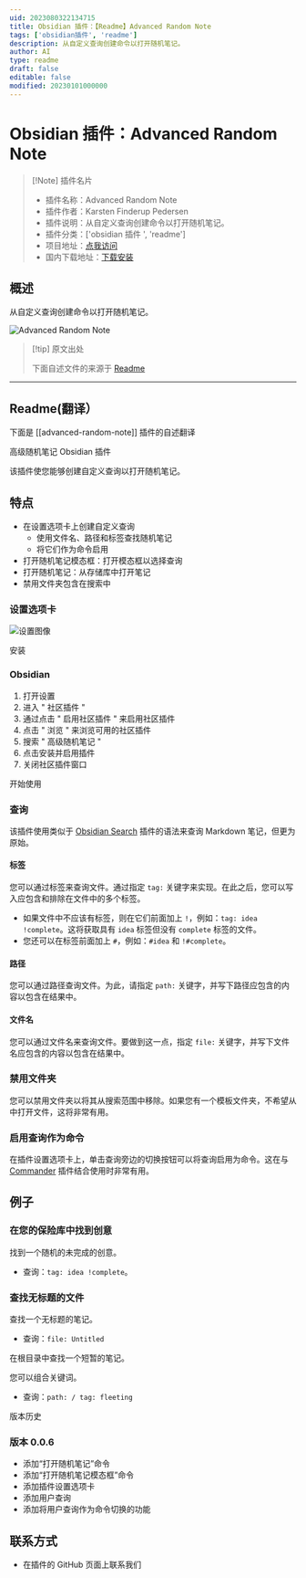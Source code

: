 ```yaml
---
uid: 2023080322134715
title: Obsidian 插件：【Readme】Advanced Random Note
tags: ['obsidian插件', 'readme']
description: 从自定义查询创建命令以打开随机笔记。
author: AI
type: readme
draft: false
editable: false
modified: 20230101000000
---
```


# Obsidian 插件：Advanced Random Note

> [!Note] 插件名片
> - 插件名称：Advanced Random Note
> - 插件作者：Karsten Finderup Pedersen
> - 插件说明：从自定义查询创建命令以打开随机笔记。
> - 插件分类：['obsidian 插件 ', 'readme']
> - 项目地址：[点我访问](https://github.com/karstenpedersen/obsidian-advanced-random-note)
> - 国内下载地址：[下载安装](https://pkmer.cn/products/plugin/pluginMarket/?advanced-random-note)

## 概述

从自定义查询创建命令以打开随机笔记。

![Advanced Random Note](https://cdn.pkmer.cn/covers/advanced-random-note.png!pkmer)

> [!tip] 原文出处
>
>下面自述文件的来源于 [Readme](https://ghproxy.net/https://raw.githubusercontent.com/karstenpedersen/obsidian-advanced-random-note/master/README.md)
>

---

## Readme(翻译）

下面是 [[advanced-random-note]] 插件的自述翻译

高级随机笔记 Obsidian 插件

该插件使您能够创建自定义查询以打开随机笔记。

## 特点

- 在设置选项卡上创建自定义查询
    - 使用文件名、路径和标签查找随机笔记
    - 将它们作为命令启用
- 打开随机笔记模态框：打开模态框以选择查询
- 打开随机笔记：从存储库中打开笔记
- 禁用文件夹包含在搜索中

### 设置选项卡

![设置图像](https://raw.githubusercontent.com/karstenpedersen/obsidian-advanced-random-note/master/settings-screenshot.png)

安装

### Obsidian

1. 打开设置
2. 进入 " 社区插件 "
3. 通过点击 " 启用社区插件 " 来启用社区插件
4. 点击 " 浏览 " 来浏览可用的社区插件
5. 搜索 " 高级随机笔记 "
6. 点击安装并启用插件
7. 关闭社区插件窗口

开始使用

### 查询

该插件使用类似于 [Obsidian Search](https://help.obsidian.md/Plugins/Search) 插件的语法来查询 Markdown 笔记，但更为原始。

#### 标签

您可以通过标签来查询文件。通过指定 `tag:` 关键字来实现。在此之后，您可以写入应包含和排除在文件中的多个标签。

- 如果文件中不应该有标签，则在它们前面加上 `!`，例如：`tag: idea !complete`。这将获取具有 `idea` 标签但没有 `complete` 标签的文件。
- 您还可以在标签前面加上 `#`，例如：`#idea` 和 `!#complete`。

#### 路径

您可以通过路径查询文件。为此，请指定 `path:` 关键字，并写下路径应包含的内容以包含在结果中。

#### 文件名

您可以通过文件名来查询文件。要做到这一点，指定 `file:` 关键字，并写下文件名应包含的内容以包含在结果中。

### 禁用文件夹

您可以禁用文件夹以将其从搜索范围中移除。如果您有一个模板文件夹，不希望从中打开文件，这将非常有用。

### 启用查询作为命令

在插件设置选项卡上，单击查询旁边的切换按钮可以将查询启用为命令。这在与 [Commander](https://github.com/phibr0/obsidian-commander) 插件结合使用时非常有用。

## 例子

### 在您的保险库中找到创意

找到一个随机的未完成的创意。

- 查询：`tag: idea !complete`。

### 查找无标题的文件

查找一个无标题的笔记。

- 查询：`file: Untitled`

在根目录中查找一个短暂的笔记。

您可以组合关键词。

- 查询：`path: / tag: fleeting`

版本历史

### 版本 0.0.6

- 添加“打开随机笔记”命令
- 添加“打开随机笔记模态框”命令
- 添加插件设置选项卡
- 添加用户查询
- 添加将用户查询作为命令切换的功能

## 联系方式

- 在插件的 GitHub 页面上联系我们



